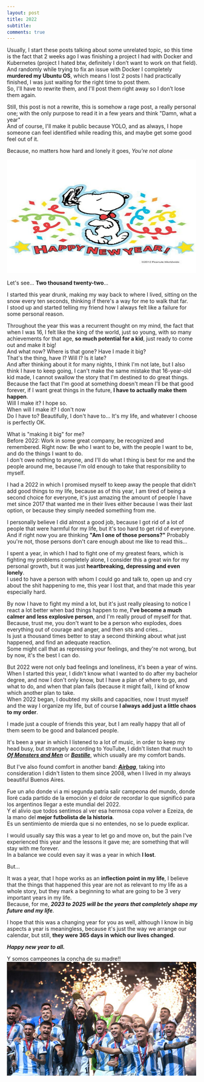 ```yaml
---
layout: post
title: 2022
subtitle: 
comments: true
---
```


Usually, I start these posts talking about some unrelated topic, so this time is the fact that 2 weeks ago I was finishing a project I had with Docker and Kubernetes (project I hated btw, definitely I don’t want to work on that field). <br>
And randomly while trying to fix an issue with Docker I completely **murdered my Ubuntu OS**, which means I lost 2 posts I had practically finished, I was just waiting for the right time to post them. <br>
So, I'll have to rewrite them, and I'll post them right away so I don’t lose them again. 

Still, this post is not a rewrite, this is somehow a rage post, a really personal one; with the only purpose to read it in a few years and think "Damn, what a year"<br>
And of course, I'll make it public because YOLO, and as always, I hope someone can feel identified while reading this, and maybe get some good feel out of it. <br>

Because, no matters how hard and lonely it goes, *You're not alone*

<img src="/assets/img/snoopy.jpg" width="500" height="300" >

Let's see... **Two thousand twenty-two**...

I started this year drunk, making my way back to where I lived, sitting on the snow every ten seconds, thinking if there's a way for me to walk that far. <br>
I stood up and started telling my friend how I always felt like a failure for some personal reason. <br>

Throughout the year this was a recurrent thought on my mind, the fact that when I was 16, I felt like the king of the world, just so young, with so many achievements for that age, **so much potential for a kid**, just ready to come out and make it big! <br>
And what now? Where is that gone? Have I made it big? <br>
That's the thing, have I? Will I? Is it late? <br>
And after thinking about it for many nights, I think I'm not late, but I also think I have to keep going, I can't make the same mistake that 16-year-old kid made, I cannot swallow the story that I'm destined to do great things. Because the fact that I'm good at something doesn't mean I'll be that good forever, if I want great things in the future, **I have to actually make them happen**. <br>
Will I make it? I hope so. <br>
When will I make it? I don't now<br>
Do I have to? Beautifully, I don't have to... It's my life, and whatever I choose is perfectly OK.

What is "making it big" for me? <br> 
Before 2022: Work in some great company, be recognized and remembered.
Right now: Be who I want to be, with the people I want to be, and do the things I want to do. <br>
I don't owe nothing to anyone, and I'll do what I thing is best for me and the people around me, because I'm old enough to take that responsibility to myself.

I had a 2022 in which I promised myself to keep away the people that didn’t add good things to my life, because as of this year, I am tired of being a second choice for everyone, it's just amazing the amount of people I have met since 2017 that wanted me in their lives either because I was their last option, or because they simply needed something from me. <br>

I personally believe I did almost a good job, because I got rid of a lot of people that were harmful for my life, but it's too hard to get rid of everyone. <br>
And if right now you are thinking **"Am I one of those persons?"** Probably you're not, those persons don't care enough about me like to read this...

I spent a year, in which I had to fight one of my greatest fears, which is fighting my problems completely alone, I consider this a great win for my personal growth, but it was just **heartbreaking, depressing and even lonely**. <br>
I used to have a person with whom I could go and talk to, open up and cry about the shit happening to me, this year I lost that, and that made this year especially hard.

By now I have to fight my mind a lot, but it's just really pleasing to notice I react a lot better when bad things happen to me, **I've become a much calmer and less explosive person**, and I'm really proud of myself for that. <br>
Because, trust me, you don't want to be a person who explodes, does everything out of courage and anger, and then sits and cries...<br>
Is just a thousand times better to stay a second thinking about what just happened, and find an adequate reaction. <br>
Some might call that as repressing your feelings, and they're not wrong, but by now, it's the best I can do.

But 2022 were not only bad feelings and loneliness, it's been a year of wins.
When I started this year, I didn't know what I wanted to do after my bachelor degree, and now I don't only know, but I have a plan of where to go, and what to do, and when that plan fails (because it might fail), I kind of know which another plan to take. <br>
When 2022 began, I doubted my skills and capacities, now I trust myself and the way I organize my life, but of course **I always add just a little chaos to my order**. <br>

I made just a couple of friends this year, but I am really happy that all of them seem to be good and balanced people.

It's been a year in which I listened to a lot of music, in order to keep my head busy, but strangely according to YouTube, I didn't listen that much to [**_Of Monsters and Men_**](https://www.youtube.com/watch?v=aBlKPLeLU_s) or [**_Bastille_**](https://www.youtube.com/watch?v=ZCTDKLjdok4), which usually are my comfort bands. <br> 

But I've also found comfort in another band: [**_Airbag_**](https://www.youtube.com/watch?v=-hdHoMolRiw), taking into consideration I didn't listen to them since 2008, when I lived in my always beautiful Buenos Aires.<br>

Fue un año donde vi a mi segunda patria salir campeona del mundo, donde lloré cada partido de la emoción y el dolor de recordar lo que significó para los argentinos llegar a este mundial del 2022. <br>
Y el alivio que todos sentimos al ver esa hermosa copa volver a Ezeiza, de la mano del **mejor futbolista de la historia**. <br>
Es un sentimiento de mierda que si no entendes, no se lo puede explicar.

I would usually say this was a year to let go and move on, but the pain I've experienced this year and the lessons it gave me; are something that will stay with me forever.<br>
In a balance we could even say it was a year in which **I lost**.

But...

It was a year, that I hope works as an **inflection point in my life**, I believe that the things that happened this year are not as relevant to my life as a whole story, but they mark a beginning to what are going to be 3 very important years in my life. <br>
Because, for me, **_2023 to 2025 will be the years that completely shape my future and my life_**.

I hope that this was a changing year for you as well, although I know in big aspects a year is meaningless, because it's just the way we arrange our calendar, but still, **they were 365 days in which our lives changed**.

**_Happy new year to all._**

Y somos campeones la concha de su madre!!
<img src="/assets/img/argentina.jpg" width="500" height="300" >


